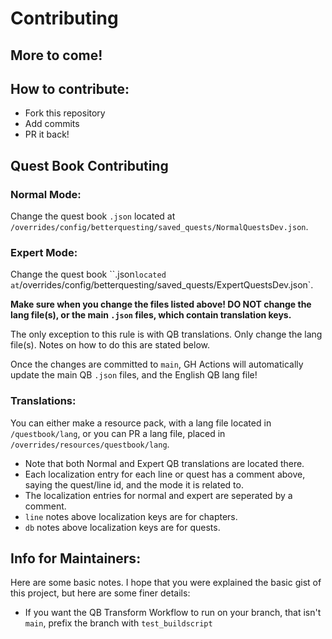 # Contributing

## More to come!

## How to contribute:
- Fork this repository
- Add commits
- PR it back!

## Quest Book Contributing
### Normal Mode:
Change the quest book `.json` located at `/overrides/config/betterquesting/saved_quests/NormalQuestsDev.json`.

### Expert Mode:
Change the quest book ``.json` located at `/overrides/config/betterquesting/saved_quests/ExpertQuestsDev.json`.

**Make sure when you change the files listed above! DO NOT change the lang file(s), or the main `.json` files, which contain translation keys.**

The only exception to this rule is with QB translations. Only change the lang file(s). Notes on how to do this are stated below.

Once the changes are committed to `main`, GH Actions will automatically update the main QB `.json` files, and the English QB lang file!

### Translations:
You can either make a resource pack, with a lang file located in `/questbook/lang`, or you can PR a lang file, placed in `/overrides/resources/questbook/lang`. 
- Note that both Normal and Expert QB translations are located there.
- Each localization entry for each line or quest has a comment above, saying the quest/line id, and the mode it is related to.
- The localization entries for normal and expert are seperated by a comment.
- `line` notes above localization keys are for chapters.
- `db` notes above localization keys are for quests.

## Info for Maintainers:
Here are some basic notes. I hope that you were explained the basic gist of this project, but here are some finer details:
- If you want the QB Transform Workflow to run on your branch, that isn't `main`, prefix the branch with `test_buildscript`

